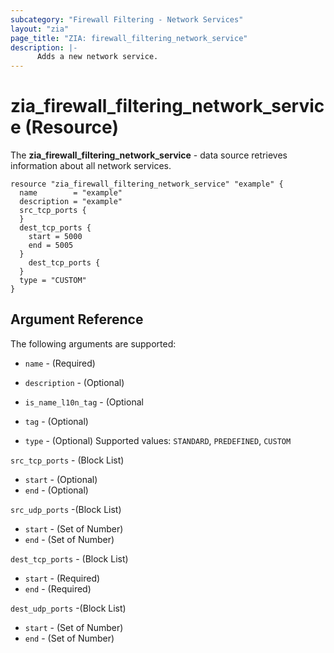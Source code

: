 ```yaml
---
subcategory: "Firewall Filtering - Network Services"
layout: "zia"
page_title: "ZIA: firewall_filtering_network_service"
description: |-
      Adds a new network service.
---
```


# zia_firewall_filtering_network_service (Resource)

The **zia_firewall_filtering_network_service** - data source retrieves information about all network services.

```hcl
resource "zia_firewall_filtering_network_service" "example" {
  name        = "example"
  description = "example"
  src_tcp_ports {
  }
  dest_tcp_ports {
    start = 5000
    end = 5005
  }
    dest_tcp_ports {
  }
  type = "CUSTOM"
}
```

## Argument Reference

The following arguments are supported:

* `name` - (Required)
* `description` - (Optional)

* `is_name_l10n_tag` - (Optional
* `tag` - (Optional)
* `type` - (Optional) Supported values: `STANDARD`, `PREDEFINED`, `CUSTOM`

`src_tcp_ports` - (Block List)

* `start` - (Optional)
* `end` - (Optional)

`src_udp_ports` -(Block List)

* `start` - (Set of Number)
* `end` - (Set of Number)

`dest_tcp_ports` - (Block List)

* `start` - (Required)
* `end` - (Required)

`dest_udp_ports` -(Block List)

* `start` - (Set of Number)
* `end` - (Set of Number)
